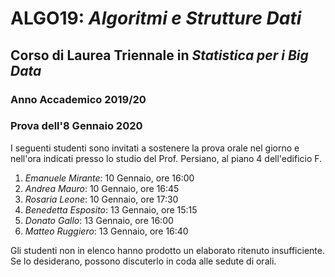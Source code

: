 # ALGO19: *Algoritmi e Strutture Dati* #
## Corso di Laurea Triennale in *Statistica per i Big Data* ##
### Anno Accademico 2019/20 ###
### Prova dell'8 Gennaio 2020 ###



I seguenti studenti sono invitati a sostenere la prova orale
nel giorno e nell'ora indicati presso lo studio del Prof. Persiano, 
al piano 4 dell'edificio F.

1. *Emanuele Mirante*: 10 Gennaio, ore 16:00
2. *Andrea Mauro*: 10 Gennaio, ore 16:45
3. *Rosaria Leone*: 10 Gennaio, ore 17:30
4. *Benedetta Esposito*: 13 Gennaio, ore 15:15
5. *Donato Gallo*: 13 Gennaio, ore 16:00
6. *Matteo Ruggiero*: 13 Gennaio, ore 16:40

Gli studenti non in elenco hanno prodotto un elaborato ritenuto
insufficiente. Se lo desiderano, possono discuterlo in coda alle sedute
di orali.
